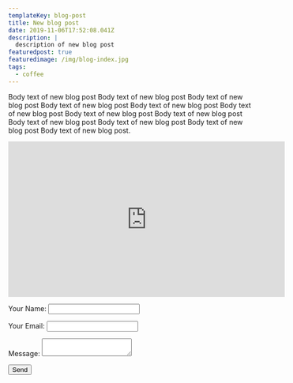 ```yaml
---
templateKey: blog-post
title: New blog post
date: 2019-11-06T17:52:08.041Z
description: |
  description of new blog post
featuredpost: true
featuredimage: /img/blog-index.jpg
tags:
  - coffee
---
```

Body text of new blog post Body text of new blog post Body text of new blog post Body text of new blog post Body text of new blog post Body text of new blog post Body text of new blog post Body text of new blog post Body text of new blog post Body text of new blog post Body text of new blog post Body text of new blog post.

<iframe width="560" height="315" src="https://www.youtube.com/embed/Oe5CPl8qX5A" frameborder="0" allow="accelerometer; autoplay; encrypted-media; gyroscope; picture-in-picture" allowfullscreen></iframe>

<form name="contact" method="POST" data-netlify="true"> 

<p><label>Your Name: <input type="text" name="name" /></label></p>

  <p><label>Your Email: <input type="email" name="email" /></label></p>

  <p><label>Message: <textarea name="message"></textarea></label></p>

  <p><button type="submit">Send</button></p>

</form>
